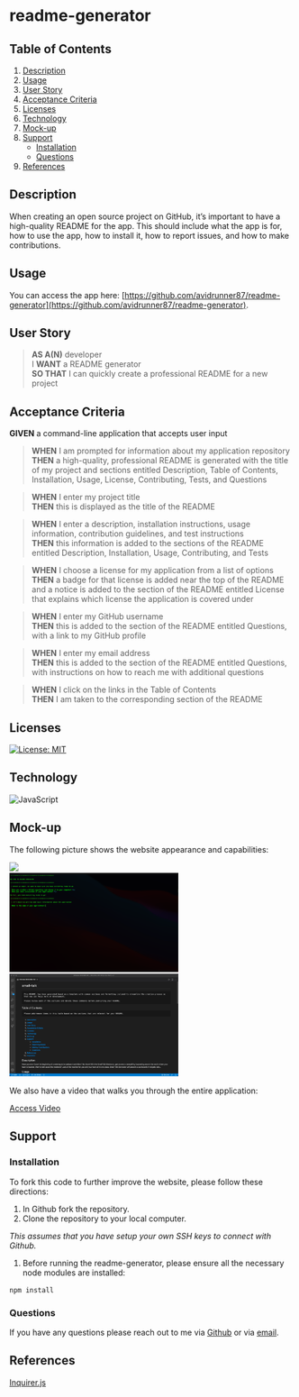 # readme-generator

## Table of Contents

1. [Description](#description)
1. [Usage](#usage)
1. [User Story](#user-story)
1. [Acceptance Criteria](#acceptance-criteria)
1. [Licenses](#licenses)
1. [Technology](#technology)
1. [Mock-up](#mock-up)
1. [Support](#support)
   - [Installation](#installation)
   - [Questions](#questions)
1. [References](#references)

## Description
When creating an open source project on GitHub, it’s important to have a high-quality README for the app. This should include what the app is for, how to use the app, how to install it, how to report issues, and how to make contributions.

## Usage
You can access the app here: [https://github.com/avidrunner87/readme-generator](https://github.com/avidrunner87/readme-generator).

## User Story
>**AS A(N)** developer<br>I **WANT** a README generator<br>**SO THAT** I can quickly create a professional README for a new project


## Acceptance Criteria
**GIVEN** a command-line application that accepts user input

>**WHEN** I am prompted for information about my application repository<br>
**THEN** a high-quality, professional README is generated with the title of my project and sections entitled Description, Table of Contents, Installation, Usage, License, Contributing, Tests, and Questions

>**WHEN** I enter my project title<br>
**THEN** this is displayed as the title of the README

>**WHEN** I enter a description, installation instructions, usage information, contribution guidelines, and test instructions<br>
**THEN** this information is added to the sections of the README entitled Description, Installation, Usage, Contributing, and Tests

>**WHEN** I choose a license for my application from a list of options<br>
**THEN** a badge for that license is added near the top of the README and a notice is added to the section of the README entitled License that explains which license the application is covered under

>**WHEN** I enter my GitHub username<br>
**THEN** this is added to the section of the README entitled Questions, with a link to my GitHub profile

>**WHEN** I enter my email address<br>
**THEN** this is added to the section of the README entitled Questions, with instructions on how to reach me with additional questions

>**WHEN** I click on the links in the Table of Contents<br>
**THEN** I am taken to the corresponding section of the README

## Licenses
[![License: MIT](https://img.shields.io/badge/License-MIT-yellow.svg)](https://github.com/avidrunner87/readme-generator/blob/main/LICENSE.md)

## Technology
![JavaScript](https://img.shields.io/static/v1?label=javascript&message=100%&color=yellow)


## Mock-up
The following picture shows the website appearance and capabilities:

<img src="./assets/images/screenshots/mockup.gif" width="600"><br>
<img src="./assets/images/screenshots/screenshot01.png" width="300">
<img src="./assets/images/screenshots/screenshot02.png" width="300">

We also have a video that walks you through the entire application:

[Access Video](https://github.com/avidrunner87/readme-generator/blob/main/assets/images/screenshots/walkthrough.mp4)

## Support
### Installation
To fork this code to further improve the website, please follow these directions:

1. In Github fork the repository.
1. Clone the repository to your local computer.

_This assumes that you have setup your own SSH keys to connect with Github._

1. Before running the readme-generator, please ensure all the necessary node modules are installed:

```
npm install
```

### Questions
If you have any questions please reach out to me via [Github](https://github.com/avidrunner87) or via [email](mailto:andrew.ronchetto@me.com).

## References
[Inquirer.js](https://github.com/SBoudrias/Inquirer.js#readme)
